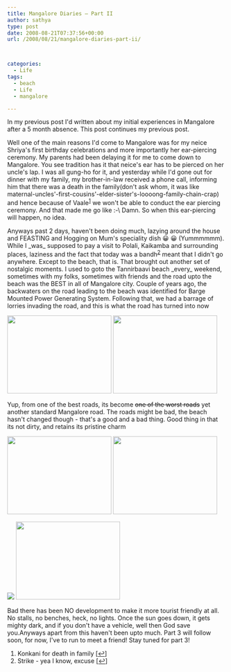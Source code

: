 ```yaml
---
title: Mangalore Diaries – Part II
author: sathya
type: post
date: 2008-08-21T07:37:56+00:00
url: /2008/08/21/mangalore-diaries-part-ii/



categories:
  - Life
tags:
  - beach
  - Life
  - mangalore

---
```

In my previous post I'd written about my initial experiences in Mangalore after a 5 month absence. This post continues my previous post.

<!--more-->

Well one of the main reasons I'd come to Mangalore was for my neice Shriya's first birthday celebrations and more importantly her ear-piercing ceremony. My parents had been delaying it for me to come down to Mangalore. You see tradition has it that neice's ear has to be pierced on her uncle's lap. I was all gung-ho for it, and yesterday while I'd gone out for dinner with my family, my brother-in-law received a phone call, informing him that there was a death in the family(don't ask whom, it was like maternal-uncles'-first-cousins'-elder-sister's-loooong-family-chain-crap) and hence because of Vaale<sup><a href="#footnote_0_115" id="identifier_0_115" class="footnote-link footnote-identifier-link" title="Konkani for death in family">1</a></sup> we won't be able to conduct the ear piercing ceremony. And that made me go like :-\ Damn. So when this ear-piercing will happen, no idea.

Anyways past 2 days, haven't been doing much, lazying around the house and FEASTING and Hogging on Mum's speciality dish 😀 😀 (Yummmmmm). While I \_was\_ supposed to pay a visit to Polali, Kaikamba and surrounding places, laziness and the fact that today was a bandh<sup><a href="#footnote_1_115" id="identifier_1_115" class="footnote-link footnote-identifier-link" title="Strike &ndash; yea I know, excuse">2</a></sup> meant that I didn't go anywhere. Except to the beach, that is. That brought out another set of nostalgic moments. I used to goto the Tannirbaavi beach \_every\_ weekend, sometimes with my folks, sometimes with friends and the road upto the beach was the BEST in all of Mangalore city. Couple of years ago, the backwaters on the road leading to the beach was identified for Barge Mounted Power Generating System. Following that, we had a barrage of lorries invading the road, and this is what the road has turned into now

[<img src="https://farm4.static.flickr.com/3293/2780904397_5da8a8833e_m.jpg" alt="" width="240" height="180" />][1] [<img src="https://farm4.static.flickr.com/3259/2781761886_d2b5c0eafd_m.jpg" alt="" width="240" height="180" />][2]

Yup, from one of the best roads, its become <span style="text-decoration: line-through;">one of the worst roads</span> yet another standard Mangalore road. The roads might be bad, the beach hasn't changed though - that's a good and a bad thing. Good thing in that its not dirty, and retains its pristine charm

[<img src="https://farm4.static.flickr.com/3241/2780902017_8b94e42f92_m.jpg" alt="" width="240" height="180" />][3] [<img src="https://farm4.static.flickr.com/3289/2781759416_8bb4470500_m.jpg" alt="" width="240" height="180" />][4]

[![][5]][6] [<img src="https://farm4.static.flickr.com/3040/2781760088_4787af6c97_m.jpg" alt="" width="240" height="180" />  
][7] 

Bad there has been NO development to make it more tourist friendly at all. No stalls, no benches, heck, no lights. Once the sun goes down, it gets mighty dark, and if you don't have a vehicle, well then God save you.Anyways apart from this haven't been upto much. Part 3 will follow soon, for now, I've to run to meet a friend! Stay tuned for part 3!

<ol class="footnotes">
  <li id="footnote_0_115" class="footnote">
    Konkani for death in family [<a href="#identifier_0_115" class="footnote-link footnote-back-link">&#8617;</a>]
  </li>
  <li id="footnote_1_115" class="footnote">
    Strike - yea I know, excuse [<a href="#identifier_1_115" class="footnote-link footnote-back-link">&#8617;</a>]
  </li>
</ol>

 [1]: https://www.flickr.com/photos/sathyabhat/2780904397/
 [2]: https://www.flickr.com/photos/sathyabhat/2781761886/
 [3]: https://www.flickr.com/photos/sathyabhat/2780902017/
 [4]: https://www.flickr.com/photos/sathyabhat/2781759416/
 [5]: https://farm4.static.flickr.com/3208/2780899599_23a2b34b1b_m.jpg
 [6]: https://www.flickr.com/photos/sathyabhat/2780899599/
 [7]: https://www.flickr.com/photos/sathyabhat/2781760088/

